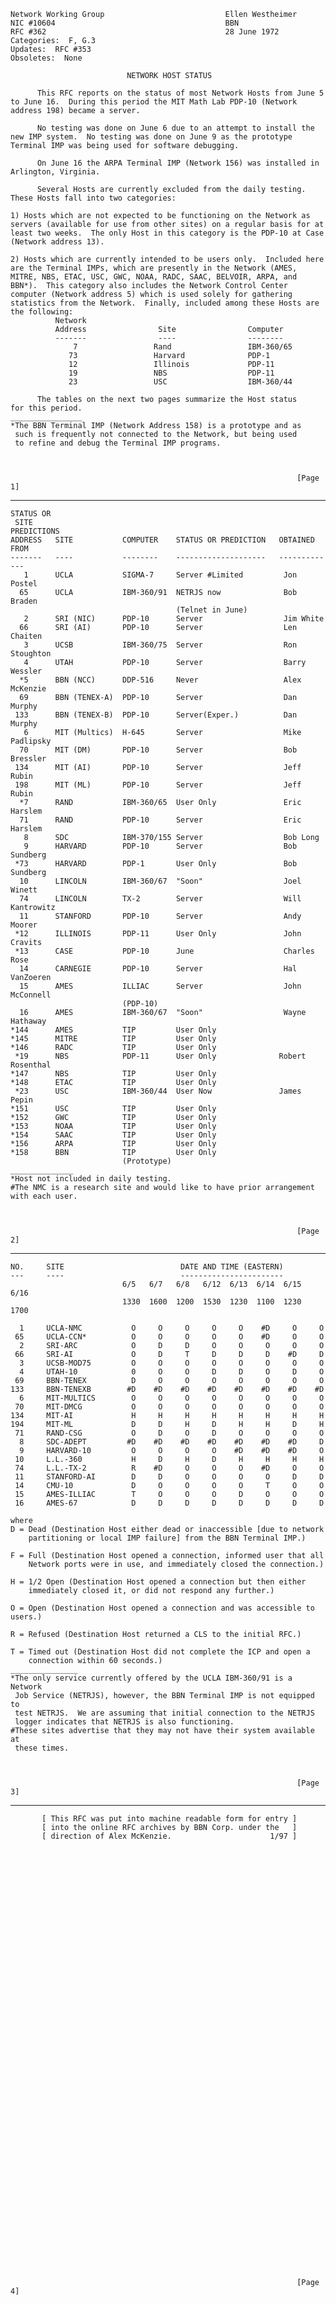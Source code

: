     Network Working Group                           Ellen Westheimer
    NIC #10604                                      BBN
    RFC #362                                        28 June 1972
    Categories:  F, G.3
    Updates:  RFC #353
    Obsoletes:  None

                              NETWORK HOST STATUS

          This RFC reports on the status of most Network Hosts from June 5
    to June 16.  During this period the MIT Math Lab PDP-10 (Network
    address 198) became a server.

          No testing was done on June 6 due to an attempt to install the
    new IMP system.  No testing was done on June 9 as the prototype
    Terminal IMP was being used for software debugging.

          On June 16 the ARPA Terminal IMP (Network 156) was installed in
    Arlington, Virginia.

          Several Hosts are currently excluded from the daily testing.
    These Hosts fall into two categories:

    1) Hosts which are not expected to be functioning on the Network as
    servers (available for use from other sites) on a regular basis for at
    least two weeks.  The only Host in this category is the PDP-10 at Case
    (Network address 13).

    2) Hosts which are currently intended to be users only.  Included here
    are the Terminal IMPs, which are presently in the Network (AMES,
    MITRE, NBS, ETAC, USC, GWC, NOAA, RADC, SAAC, BELVOIR, ARPA, and
    BBN*).  This category also includes the Network Control Center
    computer (Network address 5) which is used solely for gathering
    statistics from the Network.  Finally, included among these Hosts are
    the following:
              Network
              Address                Site                Computer
              -------                ----                --------
                  7                 Rand                 IBM-360/65
                 73                 Harvard              PDP-1
                 12                 Illinois             PDP-11
                 19                 NBS                  PDP-11
                 23                 USC                  IBM-360/44

          The tables on the next two pages summarize the Host status
    for this period.
    ________________
    *The BBN Terminal IMP (Network Address 158) is a prototype and as
     such is frequently not connected to the Network, but being used
     to refine and debug the Terminal IMP programs.



                                                                    [Page 1]

------------------------------------------------------------------------

``` newpage
STATUS OR
 SITE                                                       PREDICTIONS
ADDRESS   SITE           COMPUTER    STATUS OR PREDICTION   OBTAINED FROM
-------   ----           --------    --------------------   -------------
   1      UCLA           SIGMA-7     Server #Limited         Jon Postel
  65      UCLA           IBM-360/91  NETRJS now              Bob Braden
                                     (Telnet in June)
   2      SRI (NIC)      PDP-10      Server                  Jim White
  66      SRI (AI)       PDP-10      Server                  Len Chaiten
   3      UCSB           IBM-360/75  Server                  Ron Stoughton
   4      UTAH           PDP-10      Server                  Barry Wessler
  *5      BBN (NCC)      DDP-516     Never                   Alex McKenzie
  69      BBN (TENEX-A)  PDP-10      Server                  Dan Murphy
 133      BBN (TENEX-B)  PDP-10      Server(Exper.)          Dan Murphy
   6      MIT (Multics)  H-645       Server                  Mike Padlipsky
  70      MIT (DM)       PDP-10      Server                  Bob Bressler
 134      MIT (AI)       PDP-10      Server                  Jeff Rubin
 198      MIT (ML)       PDP-10      Server                  Jeff Rubin
  *7      RAND           IBM-360/65  User Only               Eric Harslem
  71      RAND           PDP-10      Server                  Eric Harslem
   8      SDC            IBM-370/155 Server                  Bob Long
   9      HARVARD        PDP-10      Server                  Bob Sundberg
 *73      HARVARD        PDP-1       User Only               Bob Sundberg
  10      LINCOLN        IBM-360/67  "Soon"                  Joel Winett
  74      LINCOLN        TX-2        Server                  Will Kantrowitz
  11      STANFORD       PDP-10      Server                  Andy Moorer
 *12      ILLINOIS       PDP-11      User Only               John Cravits
 *13      CASE           PDP-10      June                    Charles Rose
  14      CARNEGIE       PDP-10      Server                  Hal VanZoeren
  15      AMES           ILLIAC      Server                  John McConnell
                         (PDP-10)
  16      AMES           IBM-360/67  "Soon"                  Wayne Hathaway
*144      AMES           TIP         User Only
*145      MITRE          TIP         User Only
*146      RADC           TIP         User Only
 *19      NBS            PDP-11      User Only              Robert Rosenthal
*147      NBS            TIP         User Only
*148      ETAC           TIP         User Only
 *23      USC            IBM-360/44  User Now               James Pepin
*151      USC            TIP         User Only
*152      GWC            TIP         User Only
*153      NOAA           TIP         User Only
*154      SAAC           TIP         User Only
*156      ARPA           TIP         User Only
*158      BBN            TIP         User Only
                         (Prototype)
______________
*Host not included in daily testing.
#The NMC is a research site and would like to have prior arrangement
with each user.



                                                                [Page 2]
```

------------------------------------------------------------------------

``` newpage
NO.     SITE                          DATE AND TIME (EASTERN)
---     ----                          -----------------------
                         6/5   6/7   6/8   6/12  6/13  6/14  6/15  6/16
                         1330  1600  1200  1530  1230  1100  1230  1700

  1     UCLA-NMC           O     O     O     O     O    #D     O     O
 65     UCLA-CCN*          O     O     O     O     O    #D     O     O
  2     SRI-ARC            O     D     D     O     O     O     O     O
 66     SRI-AI             O     D     T     D     D     D    #D     D
  3     UCSB-MOD75         O     O     O     O     O     O     O     O
  4     UTAH-10            0     O     O     D     D     O     D     O
 69     BBN-TENEX          D     O     O     O     O     O     O     O
133     BBN-TENEXB        #D    #D    #D    #D    #D    #D    #D    #D
  6     MIT-MULTICS        O     O     O     O     O     O     O     O
 70     MIT-DMCG           O     O     O     O     O     O     O     O
134     MIT-AI             H     H     H     H     H     H     H     H
194     MIT-ML             D     D     H     D     H     H     D     H
 71     RAND-CSG           O     D     O     D     O     O     O     O
  8     SDC-ADEPT         #D    #D    #D    #D    #D    #D    #D     D
  9     HARVARD-10         O     O     O     O    #D    #D    #D     O
 10     L.L.-360           H     D     H     D     H     H     H     H
 74     L.L.-TX-2          R    #D     O     O     O    #D     O     O
 11     STANFORD-AI        D     D     O     O     O     O     D     D
 14     CMU-10             D     O     O     O     O     T     O     O
 15     AMES-ILLIAC        T     O     O     O     D     O     O     O
 16     AMES-67            D     D     D     D     D     D     D     D

where
D = Dead (Destination Host either dead or inaccessible [due to network
    partitioning or local IMP failure] from the BBN Terminal IMP.)

F = Full (Destination Host opened a connection, informed user that all
    Network ports were in use, and immediately closed the connection.)

H = 1/2 Open (Destination Host opened a connection but then either
    immediately closed it, or did not respond any further.)

O = Open (Destination Host opened a connection and was accessible to users.)

R = Refused (Destination Host returned a CLS to the initial RFC.)

T = Timed out (Destination Host did not complete the ICP and open a
    connection within 60 seconds.)
_______________
*The only service currently offered by the UCLA IBM-360/91 is a Network
 Job Service (NETRJS), however, the BBN Terminal IMP is not equipped to
 test NETRJS.  We are assuming that initial connection to the NETRJS
 logger indicates that NETRJS is also functioning.
#These sites advertise that they may not have their system available at
 these times.



                                                                [Page 3]
```

------------------------------------------------------------------------

``` newpage
       [ This RFC was put into machine readable form for entry ]
       [ into the online RFC archives by BBN Corp. under the   ]
       [ direction of Alex McKenzie.                      1/97 ]


















































                                                                [Page 4]
```
